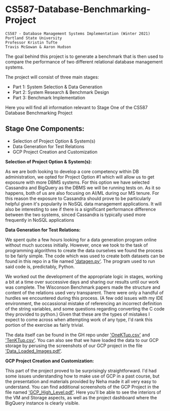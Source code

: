 # CS587-Database-Benchmarking-Project
```
CS587 - Database Management Systems Implementation (Winter 2021)
Portland State University
Professor Kristin Tufte
Travis McGowan & Aaron Hudson
```
The goal behind this project is to generate a benchmark that is then used to compare the performance of two different relational database management systems.

The project will consist of three main stages:
- Part 1: System Selection & Data Generation
- Part 2: System Research & Benchmark Design
- Part 3: Benchmark Implementation

Here you will find all information relevant to Stage One of the CS587 Database Benchmarking Project

## Stage One Components:
  - Selection of Project Option & System(s)   
  - Data Generation for Test Relations
  - GCP Project Creation and Customization


**Selection of Project Option & System(s):**
  
  As we are both looking to develop a core competency within DB administration, we opted for Project Option #1 which will allow us to get exposure with more DBMS systems. For this option we have selected Cassandra and BigQuery as the DBMS we will be running tests on.  As it so happens, both of us are also focusing on AI/ML during our MS tenure. For this reason the exposure to Cassandra should prove to be particularly helpful given it's popularity in NoSQL data management applications. It will also be interesting to see if there is a significant performance difference between the two systems, sinced Cassandra is typically used more frequently in NoSQL applications

**Data Generation for Test Relations:**
  
  We spent quite a few hours looking for a data generation program online without much success initially. However, once we took to the task of programming algorithms to create the data ourselves we found the process to be fairly simple. The code which was used to create both datasets can be found in this repo in a file named ['datagen.py'](https://github.com/ahudson7/CS587-Database-Benchmarking-Project/blob/main/Part-1/datagen.py). The program used to run said code is, predictably, Python.

  We worked out the development of the appropriate logic in stages, working a bit at a time over successive days and sharing our results until our work was complete. The Wisconson Benchmark papers made the structure and content of the relations used very transparent. There were only a handful of hurdles we encountered during this process. (A few odd issues with my IDE environment, the occassional mistake of referencing an incorrect definition of the string variables, and some questions regarding converting the C code they provided to python.) Given that these are the types of mistakes I expect to come across when attempting work of any type, I'd rank this portion of the exercise as fairly trivial.

  The data itself can be found in the GH repo under ['OneKTup.csv'](https://github.com/ahudson7/CS587-Database-Benchmarking-Project/blob/main/Part-1/OneKTup.csv) and ['TenKTup.csv'](https://github.com/ahudson7/CS587-Database-Benchmarking-Project/blob/main/Part-1/TenKTup.csv). You can also see that we have loaded the data to our GCP storage by perusing the screenshots of our GCP project in the file ['Data_Loaded_Images.pdf'](https://github.com/ahudson7/CS587-Database-Benchmarking-Project/blob/main/Part-1/Data_Loaded_Images.pdf).

**GCP Project Creation and Customization:**

  This part of the project proved to be surprisingly straightforward. I'd had some issues understanding how to make use of GCP in a past course, but the presentation and materials provided by Neha made it all very easy to understand. You can find additional screenshots of the GCP Project in the file named ['GCP_High_Level.pdf'](https://github.com/ahudson7/CS587-Database-Benchmarking-Project/blob/main/Part-1/GCP_High_Level.pdf). Here you'll be able to see the interiors of the VM and Storage aspects, as well as the project dashboard where the BigQuery instance is clearly visible.

